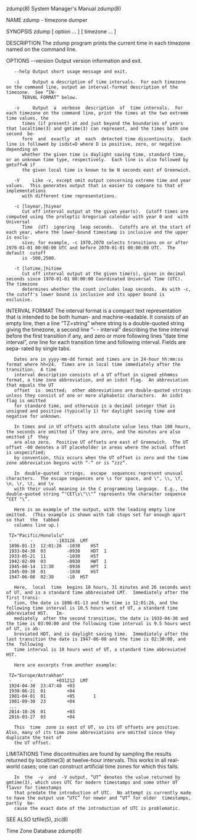 zdump(8)							    System Manager's Manual							      zdump(8)

NAME
       zdump - timezone dumper

SYNOPSIS
       zdump [ option ... ] [ timezone ... ]

DESCRIPTION
       The zdump program prints the current time in each timezone named on the command line.

OPTIONS
       --version
	      Output version information and exit.

       --help Output short usage message and exit.

       -i     Output a description of time intervals.  For each timezone on the command line, output an interval-format description of the timezone.  See “IN‐
	      TERVAL FORMAT” below.

       -v     Output  a	 verbose  description  of  time intervals.  For each timezone on the command line, print the times at the two extreme time values, the
	      times (if present) at and just beyond the boundaries of years that localtime(3) and gmtime(3) can represent, and the times both one  second  be‐
	      fore  and	 exactly  at  each  detected time discontinuity.  Each line is followed by isdst=D where D is positive, zero, or negative depending on
	      whether the given time is daylight saving time, standard time, or an unknown time type, respectively.  Each line is also followed by gmtoff=N if
	      the given local time is known to be N seconds east of Greenwich.

       -V     Like -v, except omit output concerning extreme time and year values.  This generates output that is easier to compare to that of implementations
	      with different time representations.

       -c [loyear,]hiyear
	      Cut off interval output at the given year(s).  Cutoff times are computed using the proleptic Gregorian calendar with year 0 and  with  Universal
	      Time  (UT)  ignoring  leap seconds.  Cutoffs are at the start of each year, where the lower-bound timestamp is inclusive and the upper is exclu‐
	      sive; for example, -c 1970,2070 selects transitions on or after 1970-01-01 00:00:00 UTC and before 2070-01-01 00:00:00 UTC.  The default	cutoff
	      is -500,2500.

       -t [lotime,]hitime
	      Cut off interval output at the given time(s), given in decimal seconds since 1970-01-01 00:00:00 Coordinated Universal Time (UTC).  The timezone
	      determines whether the count includes leap seconds.  As with -c, the cutoff's lower bound is inclusive and its upper bound is exclusive.

INTERVAL FORMAT
       The  interval  format  is  a compact text representation that is intended to be both human- and machine-readable.  It consists of an empty line, then a
       line “TZ=string” where string is a double-quoted string giving the timezone, a second line “- - interval” describing the time interval before the first
       transition if any, and zero or more following lines “date time interval”, one line for each transition time and following interval.  Fields  are	 sepa‐
       rated by single tabs.

       Dates are in yyyy-mm-dd format and times are in 24-hour hh:mm:ss format where hh<24.  Times are in local time immediately after the transition.	A time
       interval description consists of a UT offset in signed ±hhmmss format, a time zone abbreviation, and an isdst flag.  An abbreviation that equals the UT
       offset  is  omitted;  other abbreviations are double-quoted strings unless they consist of one or more alphabetic characters.  An isdst flag is omitted
       for standard time, and otherwise is a decimal integer that is unsigned and positive (typically 1) for daylight saving time and negative for unknown.

       In times and in UT offsets with absolute value less than 100 hours, the seconds are omitted if they are zero, and the minutes are also omitted if  they
       are also zero.  Positive UT offsets are east of Greenwich.  The UT offset -00 denotes a UT placeholder in areas where the actual offset is unspecified;
       by convention, this occurs when the UT offset is zero and the time zone abbreviation begins with “-” or is “zzz”.

       In  double-quoted  strings,  escape  sequences represent unusual characters.  The escape sequences are \s for space, and \", \\, \f, \n, \r, \t, and \v
       with their usual meaning in the C programming language.	E.g., the double-quoted string “"CET\s\"\\"” represents the character sequence “CET "\”.

       Here is an example of the output, with the leading empty line omitted.  (This example is shown with tab stops set far enough apart so that  the	tabbed
       columns line up.)

	 TZ="Pacific/Honolulu"
	 -	     -	       -103126	LMT
	 1896-01-13  12:01:26  -1030	HST
	 1933-04-30  03	       -0930	HDT  1
	 1933-05-21  11	       -1030	HST
	 1942-02-09  03	       -0930	HWT  1
	 1945-08-14  13:30     -0930	HPT  1
	 1945-09-30  01	       -1030	HST
	 1947-06-08  02:30     -10	HST

       Here,  local  time  begins 10 hours, 31 minutes and 26 seconds west of UT, and is a standard time abbreviated LMT.  Immediately after the first transi‐
       tion, the date is 1896-01-13 and the time is 12:01:26, and the following time interval is 10.5 hours west of UT, a standard time abbreviated HST.   Im‐
       mediately  after the second transition, the date is 1933-04-30 and the time is 03:00:00 and the following time interval is 9.5 hours west of UT, is ab‐
       breviated HDT, and is daylight saving time.  Immediately after the last transition the date is 1947-06-08 and the time is 02:30:00, and	the  following
       time interval is 10 hours west of UT, a standard time abbreviated HST.

       Here are excerpts from another example:

	 TZ="Europe/Astrakhan"
	 -	     -	       +031212	LMT
	 1924-04-30  23:47:48  +03
	 1930-06-21  01	       +04
	 1981-04-01  01	       +05	     1
	 1981-09-30  23	       +04
	 ...
	 2014-10-26  01	       +03
	 2016-03-27  03	       +04

       This  time  zone is east of UT, so its UT offsets are positive.	Also, many of its time zone abbreviations are omitted since they duplicate the text of
       the UT offset.

LIMITATIONS
       Time discontinuities are found by sampling the results returned by localtime(3) at twelve-hour intervals.  This works in all real-world cases; one  can
       construct artificial time zones for which this fails.

       In  the	-v  and	 -V output, “UT” denotes the value returned by gmtime(3), which uses UTC for modern timestamps and some other UT flavor for timestamps
       that predate the introduction of UTC.  No attempt is currently made to have the output use “UTC” for newer and “UT” for older  timestamps,  partly  be‐
       cause the exact date of the introduction of UTC is problematic.

SEE ALSO
       tzfile(5), zic(8)

Time Zone Database																      zdump(8)

